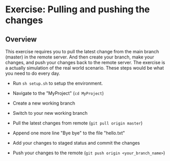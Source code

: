 # Exercise: Pulling and pushing the changes

## Overview

This exercise requires you to pull the latest change from the main branch
(master) in the remote server. And then create your branch, make your changes,
and push your changes back to the remote server. The exercise is a actually
simulation of the real world scenario. These steps would be what you need to
do every day.

- Run `sh setup.sh` to setup the environment.

- Navigate to the "MyProject" (`cd MyProject`)

- Create a new working branch

- Switch to your new working branch

- Pull the latest changes from remote (`git pull origin master`)

- Append one more line "Bye bye" to the file "hello.txt"

- Add your changes to staged status and commit the changes

- Push your changes to the remote (`git push origin <your_branch_name>`)
